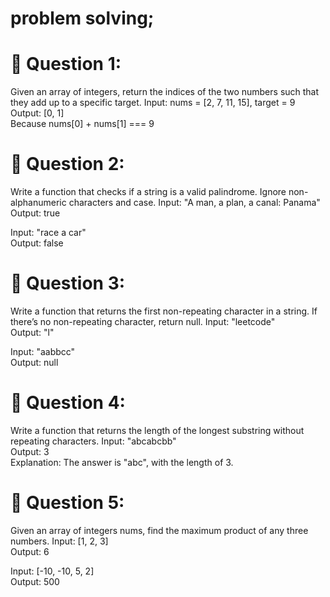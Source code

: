 # problem solving;

# 🧠 Question 1:
Given an array of integers, return the indices of the two numbers such that they add up to a specific target.
Input: nums = [2, 7, 11, 15], target = 9  
Output: [0, 1]  
Because nums[0] + nums[1] === 9

# 🧠 Question 2:
Write a function that checks if a string is a valid palindrome. Ignore non-alphanumeric characters and case.
Input: "A man, a plan, a canal: Panama"  
Output: true

Input: "race a car"  
Output: false

# 🧠 Question 3:
Write a function that returns the first non-repeating character in a string. If there’s no non-repeating character, return null.
Input: "leetcode"  
Output: "l"

Input: "aabbcc"  
Output: null

# 🧠 Question 4:
Write a function that returns the length of the longest substring without repeating characters.
Input: "abcabcbb"  
Output: 3  
Explanation: The answer is "abc", with the length of 3.

# 🧠 Question 5:
Given an array of integers nums, find the maximum product of any three numbers.
Input: [1, 2, 3]  
Output: 6

Input: [-10, -10, 5, 2]  
Output: 500



